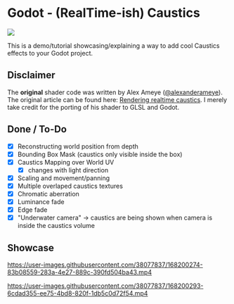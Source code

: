 # Godot - (RealTime-ish) Caustics
![](https://img.shields.io/badge/LICENSE-MIT-blue?style=for-the-badge&logo=godotengine)

This is a demo/tutorial showcasing/explaining a way to add cool Caustics effects to your Godot project.

## Disclaimer
The **original** shader code was written by Alex Ameye ([@alexanderameye](https://twitter.com/alexanderameye)). The original article can be found here:  [Rendering realtime caustics](https://alexanderameye.github.io/notes/realtime-caustics/). I merely take credit for the porting of his shader to GLSL and Godot.

## Done / To-Do
* [X] Reconstructing world position from depth
* [X] Bounding Box Mask (caustics only visible inside the box)
* [X] Caustics Mapping over World UV
    * [X] changes with light direction
* [X] Scaling and movement/panning
* [X] Multiple overlaped caustics textures
* [X] Chromatic aberration
* [X] Luminance fade
* [X] Edge fade
* [X] "Underwater camera" -> caustics are being shown when camera is inside the caustics volume

## Showcase
https://user-images.githubusercontent.com/38077837/168200274-83b08559-283a-4e27-889c-390fd504ba43.mp4

https://user-images.githubusercontent.com/38077837/168200293-6cdad355-ee75-4bd8-820f-1db5c0d72f54.mp4


